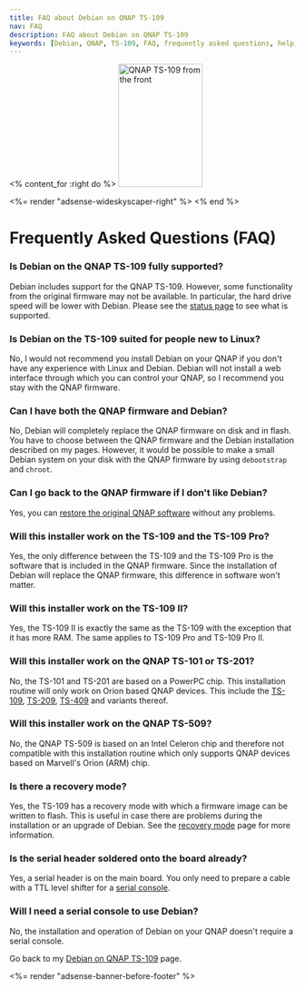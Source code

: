 ```yaml
---
title: FAQ about Debian on QNAP TS-109
nav: FAQ
description: FAQ about Debian on QNAP TS-109
keywords: [Debian, QNAP, TS-109, FAQ, frequently asked questions, help, troubleshooting]
---
```


<% content_for :right do %>
<img src = "../images/r_ts109_front.jpg" class="border" alt="QNAP TS-109 from the front" width="148" height="217" />

<%= render "adsense-wideskyscaper-right" %>
<% end %>

<h1>Frequently Asked Questions (FAQ)</h1>

<h3>Is Debian on the QNAP TS-109 fully supported?</h3>

Debian includes support for the QNAP TS-109.  However, some functionality
from the original firmware may not be available.  In particular, the hard
drive speed will be lower with Debian.  Please see the <a href =
"../status">status page</a> to see what is supported.

<h3>Is Debian on the TS-109 suited for people new to Linux?</h3>

No, I would not recommend you install Debian on your QNAP if you don't have
any experience with Linux and Debian.  Debian will not install a web
interface through which you can control your QNAP, so I recommend you stay
with the QNAP firmware.

<h3>Can I have both the QNAP firmware and Debian?</h3>

No, Debian will completely replace the QNAP firmware on disk and in flash.
You have to choose between the QNAP firmware and the Debian installation
described on my pages.  However, it would be possible to make a small
Debian system on your disk with the QNAP firmware by using `debootstrap`
and `chroot`.

<h3>Can I go back to the QNAP firmware if I don't like Debian?</h3>

Yes, you can <a href = "../deinstall">restore the original QNAP
software</a> without any problems.

<h3>Will this installer work on the TS-109 and the TS-109 Pro?</h3>

Yes, the only difference between the TS-109 and the TS-109 Pro is the
software that is included in the QNAP firmware.  Since the installation of
Debian will replace the QNAP firmware, this difference in software won't
matter.

<h3>Will this installer work on the TS-109 II?</h3>

Yes, the TS-109 II is exactly the same as the TS-109 with the exception
that it has more RAM.  The same applies to TS-109 Pro and TS-109 Pro II.

<h3>Will this installer work on the QNAP TS-101 or TS-201?</h3>

No, the TS-101 and TS-201 are based on a PowerPC chip.  This installation
routine will only work on Orion based QNAP devices.  This include the <a
href = "../../ts-109/">TS-109</a>, <a href = "../../ts-209/">TS-209</a>, <a
href = "../../ts-409/">TS-409</a> and variants thereof.

<h3>Will this installer work on the QNAP TS-509?</h3>

No, the QNAP TS-509 is based on an Intel Celeron chip and therefore not
compatible with this installation routine which only supports QNAP devices
based on Marvell's Orion (ARM) chip.

<h3>Is there a recovery mode?</h3>

Yes, the TS-109 has a recovery mode with which a firmware image can be
written to flash.  This is useful in case there are problems during the
installation or an upgrade of Debian.  See the <a href =
"../recovery">recovery mode</a> page for more information.

<h3>Is the serial header soldered onto the board already?</h3>

Yes, a serial header is on the main board.  You only need to prepare a
cable with a TTL level shifter for a <a href = "../serial">serial
console</a>.

<h3>Will I need a serial console to use Debian?</h3>

No, the installation and operation of Debian on your QNAP doesn't require a
serial console.

Go back to my <a href = "..">Debian on QNAP TS-109</a> page.

<div class="bbf">
<%= render "adsense-banner-before-footer" %>
</div>

